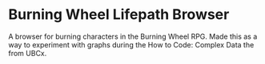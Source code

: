 # Burning Wheel Lifepath Browser
A browser for burning characters in the Burning Wheel RPG.
Made this as a way to experiment with graphs during the How to Code: Complex Data the from UBCx.
